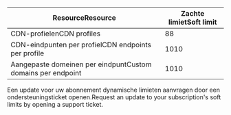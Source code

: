 
| <span data-ttu-id="1d42e-101">Resource</span><span class="sxs-lookup"><span data-stu-id="1d42e-101">Resource</span></span> | <span data-ttu-id="1d42e-102">Zachte limiet</span><span class="sxs-lookup"><span data-stu-id="1d42e-102">Soft limit</span></span> |
| --- | --- |
| <span data-ttu-id="1d42e-103">CDN-profielen</span><span class="sxs-lookup"><span data-stu-id="1d42e-103">CDN profiles</span></span> |<span data-ttu-id="1d42e-104">8</span><span class="sxs-lookup"><span data-stu-id="1d42e-104">8</span></span> |
| <span data-ttu-id="1d42e-105">CDN-eindpunten per profiel</span><span class="sxs-lookup"><span data-stu-id="1d42e-105">CDN endpoints per profile</span></span> |<span data-ttu-id="1d42e-106">10</span><span class="sxs-lookup"><span data-stu-id="1d42e-106">10</span></span> |
| <span data-ttu-id="1d42e-107">Aangepaste domeinen per eindpunt</span><span class="sxs-lookup"><span data-stu-id="1d42e-107">Custom domains per endpoint</span></span> |<span data-ttu-id="1d42e-108">10</span><span class="sxs-lookup"><span data-stu-id="1d42e-108">10</span></span> |

<span data-ttu-id="1d42e-109">Een update voor uw abonnement dynamische limieten aanvragen door een ondersteuningsticket openen.</span><span class="sxs-lookup"><span data-stu-id="1d42e-109">Request an update to your subscription's soft limits by opening a support ticket.</span></span>

